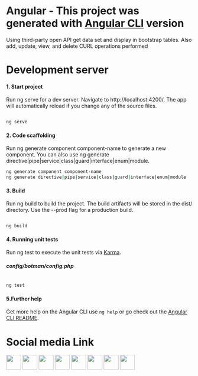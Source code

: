 # Angular - This project was generated with [Angular CLI](https://github.com/angular/angular-cli) version
Using third-party open API get data set and display in bootstrap tables. Also add, update, view, and delete CURL operations performed
# Development server

#### 1. Start project
Run ng serve for a dev server. Navigate to http://localhost:4200/. The app will automatically reload if you change any of the source files.

```bash

ng serve

```

#### 2. Code scaffolding
Run ng generate component component-name to generate a new component. You can also use ng generate directive|pipe|service|class|guard|interface|enum|module.

```bash
ng generate component component-name
ng generate directive|pipe|service|class|guard|interface|enum|module

```

#### 3. Build

Run ng build to build the project. The build artifacts will be stored in the dist/ directory. Use the --prod flag for a production build.

```bash

ng build

```

#### 4. Running unit tests

Run ng test to execute the unit tests via [Karma](https://karma-runner.github.io).

##### config/botman/config.php

```bash

ng test

```

#### 5.Further help

Get more help on the Angular CLI use `ng help` or go check out the [Angular CLI README](https://github.com/angular/angular-cli/blob/master/README.md).


# Social media Link	

<a href="https://www.facebook.com/Tecoreng" target="_blank"><img src="https://www.vectorlogo.zone/logos/facebook/facebook-icon.svg" width="40" height="40"/></a>
<a href="https://www.instagram.com/Technical_Core_Engineers" target="_blank"><img src="https://www.vectorlogo.zone/logos/instagram/instagram-icon.svg" width="40" height="40"/></a>
<a href="https://twitter.com/tecoreng" target="_blank"><img src="https://www.vectorlogo.zone/logos/twitter/twitter-icon.svg" width="40" height="40"/></a>
<a href="https://linkdin.com/company/tecoreng" target="_blank"><img src="https://www.vectorlogo.zone/logos/linkedin/linkedin-icon.svg" width="40" height="40"/></a>
<a href="https://in.pinterest.com/TechnicalCoreEngineers" target="_blank"><img src="https://www.vectorlogo.zone/logos/pinterest/pinterest-icon.svg" width="40" height="40"/></a>
<a href="https://medium.com/@Tecoreng" target="_blank"><img src="https://www.vectorlogo.zone/logos/medium/medium-icon.svg" width="40" height="40"/></a>
<a href="https://dribbble.com/TechnicalCoreEngineers" target="_blank"><img src="https://www.vectorlogo.zone/logos/dribbble/dribbble-icon.svg" width="40" height="40"/></a>
<a href="https://www.behance.net/Tecoreng" target="_blank"><img src="https://www.vectorlogo.zone/logos/behance/behance-icon.svg" width="40" height="40"/></a>

